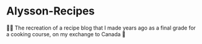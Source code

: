 # Alysson-Recipes
👩‍🍳 The recreation of a recipe blog that I made years ago as a final grade for a cooking course, on my exchange to Canada 🍪
